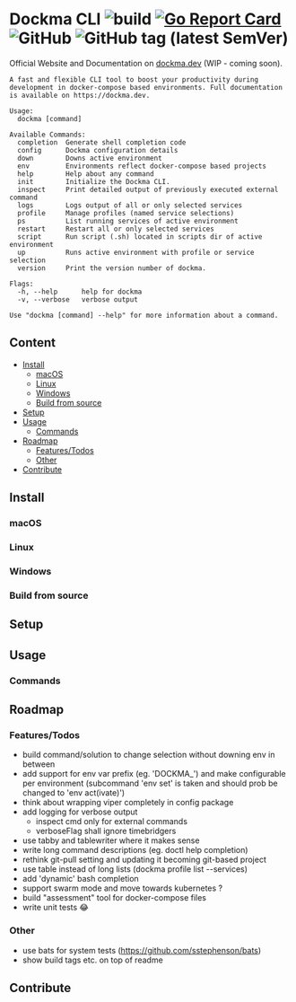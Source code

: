 # Dockma CLI ![build](https://github.com/martinnirtl/dockma/workflows/build/badge.svg) [![Go Report Card](https://goreportcard.com/badge/github.com/martinnirtl/dockma)](https://goreportcard.com/report/github.com/martinnirtl/dockma) ![GitHub](https://img.shields.io/github/license/martinnirtl/dockma) ![GitHub tag (latest SemVer)](https://img.shields.io/github/v/tag/martinnirtl/dockma)

Official Website and Documentation on [dockma.dev](https://dockma.dev) (WIP - coming soon).

<!-- Level up your docker-compose game during development!

- No more navigating to your docker-compose file
- Create service host definitions dynamically whether they run in docker or locally
- Launch your defined services with an interactive CLI
- Switch between your docker(-compose) based projects
- Add custom commands by writing your own scripts -->

```
A fast and flexible CLI tool to boost your productivity during development in docker-compose based environments. Full documentation is available on https://dockma.dev.

Usage:
  dockma [command]

Available Commands:
  completion  Generate shell completion code
  config      Dockma configuration details
  down        Downs active environment
  env         Environments reflect docker-compose based projects
  help        Help about any command
  init        Initialize the Dockma CLI.
  inspect     Print detailed output of previously executed external command
  logs        Logs output of all or only selected services
  profile     Manage profiles (named service selections)
  ps          List running services of active environment
  restart     Restart all or only selected services
  script      Run script (.sh) located in scripts dir of active environment
  up          Runs active environment with profile or service selection
  version     Print the version number of dockma.

Flags:
  -h, --help      help for dockma
  -v, --verbose   verbose output

Use "dockma [command] --help" for more information about a command.
```

## Content

- [Install](#install)
  - [macOS](#macos)
  - [Linux](#linux)
  - [Windows](#windows)
  - [Build from source](#build-from-source)
- [Setup](#setup)
- [Usage](#usage)
  - [Commands](#commands)
- [Roadmap](#roadmap)
  - [Features/Todos](#features/todos)
  - [Other](#other)
- [Contribute](#contribute)

## Install

### macOS

### Linux

### Windows

### Build from source

## Setup

## Usage

### Commands

## Roadmap

### Features/Todos

- build command/solution to change selection without downing env in between
- add support for env var prefix (eg. 'DOCKMA\_') and make configurable per environment (subcommand 'env set' is taken and should prob be changed to 'env act(ivate)')
- think about wrapping viper completely in config package
- add logging for verbose output
  - inspect cmd only for external commands
  - verboseFlag shall ignore timebridgers
- use tabby and tablewriter where it makes sense
- write long command descriptions (eg. doctl help completion)
- rethink git-pull setting and updating it becoming git-based project
- use table instead of long lists (dockma profile list --services)
- add 'dynamic' bash completion
- support swarm mode and move towards kubernetes ?
- build "assessment" tool for docker-compose files
- write unit tests 😂

### Other

- use bats for system tests (https://github.com/sstephenson/bats)
- show build tags etc. on top of readme

## Contribute
